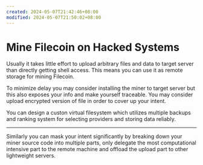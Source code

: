 ```yaml
---
created: 2024-05-07T21:42:46+08:00
modified: 2024-05-07T21:50:02+08:00
---
```


# Mine Filecoin on Hacked Systems

Usually it takes little effort to upload arbitrary files and data to target server than directly getting shell access. This means you can use it as remote storage for mining Filecoin.

To minimize delay you may consider installing the miner to target server but this also exposes your info and make yourself traceable. You may consider upload encrypted version of file in order to cover up your intent.

You can design a custon virtual filesystem which utilizes multiple backups and ranking system for selecting providers and storing data reliably.

---

Similarly you can mask your intent significantly by breaking down your miner source code into multiple parts, only delegate the most computational intensive part to the remote machine and offload the upload part to other lightweight servers.

